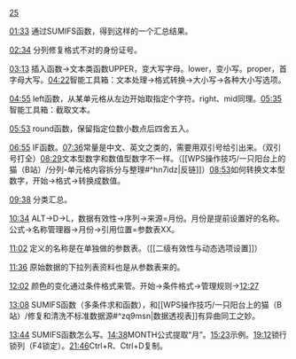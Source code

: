 [25](https://www.bilibili.com/video/BV1fe411N7cJ?p=15&vd_source=74872e41274c3d29495fcb0f1ba131bd)

[01:33](https://www.bilibili.com/video/BV1fe411N7cJ?p=15&vd_source=74872e41274c3d29495fcb0f1ba131bd#t=93.267085)
通过SUMIFS函数，得到这样的一个汇总结果。

[02:34](https://www.bilibili.com/video/BV1fe411N7cJ?p=15&vd_source=74872e41274c3d29495fcb0f1ba131bd#t=154.296959)
分列修复格式不对的身份证号。

[03:13](https://www.bilibili.com/video/BV1fe411N7cJ?p=15&vd_source=74872e41274c3d29495fcb0f1ba131bd#t=193.467971)
插入函数→文本类函数UPPER，变大写字母。lower，变小写。proper，首字母大写。[04:22](https://www.bilibili.com/video/BV1fe411N7cJ?p=15&vd_source=74872e41274c3d29495fcb0f1ba131bd#t=262.693974)智能工具箱：文本处理→格式转换→大小写→各种大小写选项。

[04:55](https://www.bilibili.com/video/BV1fe411N7cJ?p=15&vd_source=74872e41274c3d29495fcb0f1ba131bd#t=295.750739)
left函数，从某单元格从左边开始取指定个字符。right、mid同理。[05:35](https://www.bilibili.com/video/BV1fe411N7cJ?p=15&vd_source=74872e41274c3d29495fcb0f1ba131bd#t=335.474619)智能工具箱：截取文本。

[05:53](https://www.bilibili.com/video/BV1fe411N7cJ?p=15&vd_source=74872e41274c3d29495fcb0f1ba131bd#t=353.971621)
round函数，保留指定位数小数点后四舍五入。

[06:55](https://www.bilibili.com/video/BV1fe411N7cJ?p=15&vd_source=74872e41274c3d29495fcb0f1ba131bd#t=415.746637)
IF函数。[07:36](https://www.bilibili.com/video/BV1fe411N7cJ?p=15&vd_source=74872e41274c3d29495fcb0f1ba131bd#t=456.067402)常量是中文、英文之类的，需要用双引号给引出来。（双引号打全）[08:29](https://www.bilibili.com/video/BV1fe411N7cJ?p=15&vd_source=74872e41274c3d29495fcb0f1ba131bd#t=509.944182)文本型数字和数值型数字不一样。（[[WPS操作技巧/一只阳台上的猫（B站）/分列-单元格内容拆分与整理#^hn7idz|反链]]）[08:53](https://www.bilibili.com/video/BV1fe411N7cJ?p=15&vd_source=74872e41274c3d29495fcb0f1ba131bd#t=533.841627)如何转换文本型数字，开始→格式→转换成数值。

[09:38](https://www.bilibili.com/video/BV1fe411N7cJ?p=15&vd_source=74872e41274c3d29495fcb0f1ba131bd#t=578.267815)
分类汇总。

[10:34](https://www.bilibili.com/video/BV1fe411N7cJ?p=15&vd_source=74872e41274c3d29495fcb0f1ba131bd#t=634.760512)
ALT→D→L，数据有效性→序列→来源=月份。月份是提前设置好的名称。公式→名称管理器→月份→引用位置=参数表XX。

[11:02](https://www.bilibili.com/video/BV1fe411N7cJ?p=15&vd_source=74872e41274c3d29495fcb0f1ba131bd#t=662.776112)
定义的名称是在单独做的参数表。（[[二级有效性与动态选项设置]]）

[11:36](https://www.bilibili.com/video/BV1fe411N7cJ?p=15&vd_source=74872e41274c3d29495fcb0f1ba131bd#t=696.295246)
原始数据的下拉列表资料也是从参数表来的。

[12:02](https://www.bilibili.com/video/BV1fe411N7cJ?p=15&vd_source=74872e41274c3d29495fcb0f1ba131bd#t=722.374725)
颜色的变化通过条件格式来管。开始→条件格式→管理规则→[12:27](https://www.bilibili.com/video/BV1fe411N7cJ?p=15&vd_source=74872e41274c3d29495fcb0f1ba131bd#t=747.285824)

[13:08](https://www.bilibili.com/video/BV1fe411N7cJ?p=15&vd_source=74872e41274c3d29495fcb0f1ba131bd#t=788.505193)
SUMIFS函数（多条件求和函数），和[[WPS操作技巧/一只阳台上的猫（B站）/修复和清洗不标准数据源#^zq9msn|数据透视表]]有异曲同工之妙。

[13:44](https://www.bilibili.com/video/BV1fe411N7cJ?p=15&vd_source=74872e41274c3d29495fcb0f1ba131bd#t=824.501584)
SUMIFS函数怎么写。[14:38](https://www.bilibili.com/video/BV1fe411N7cJ?p=15&vd_source=74872e41274c3d29495fcb0f1ba131bd#t=878.418066)MONTH公式提取“月”。[15:23](https://www.bilibili.com/video/BV1fe411N7cJ?p=15&vd_source=74872e41274c3d29495fcb0f1ba131bd#t=923.314804)示例。[19:12](https://www.bilibili.com/video/BV1fe411N7cJ?p=15&vd_source=74872e41274c3d29495fcb0f1ba131bd#t=1152.695996)锁行锁列（F4锁定）。[21:46](https://www.bilibili.com/video/BV1fe411N7cJ?p=15&vd_source=74872e41274c3d29495fcb0f1ba131bd#t=1306.394343)Ctrl+R、Ctrl+D复制。